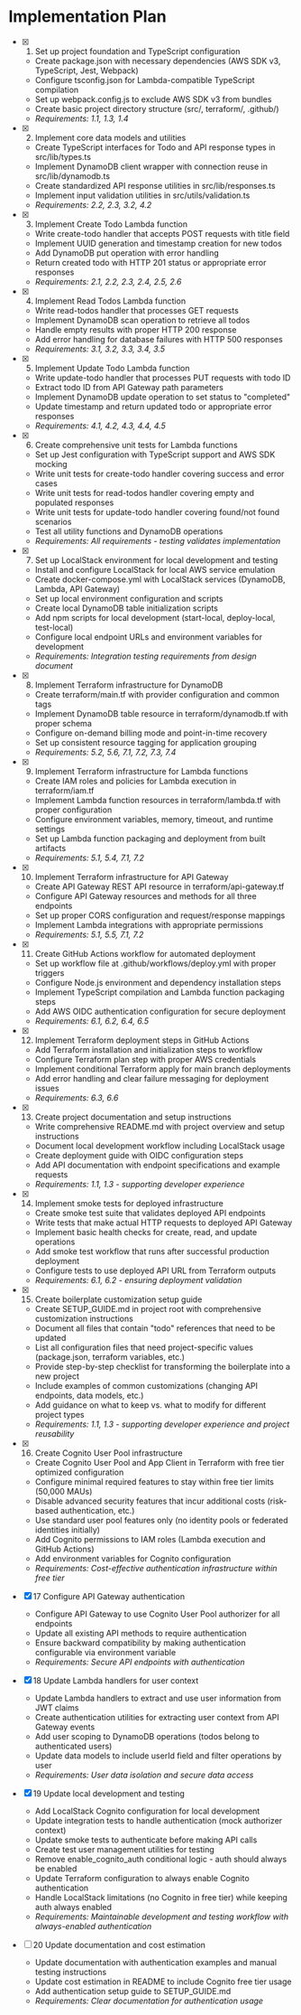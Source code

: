 # Implementation Plan

- [x] 1. Set up project foundation and TypeScript configuration

  - Create package.json with necessary dependencies (AWS SDK v3, TypeScript, Jest, Webpack)
  - Configure tsconfig.json for Lambda-compatible TypeScript compilation
  - Set up webpack.config.js to exclude AWS SDK v3 from bundles
  - Create basic project directory structure (src/, terraform/, .github/)
  - _Requirements: 1.1, 1.3, 1.4_

- [x] 2. Implement core data models and utilities

  - Create TypeScript interfaces for Todo and API response types in src/lib/types.ts
  - Implement DynamoDB client wrapper with connection reuse in src/lib/dynamodb.ts
  - Create standardized API response utilities in src/lib/responses.ts
  - Implement input validation utilities in src/utils/validation.ts
  - _Requirements: 2.2, 2.3, 3.2, 4.2_

- [x] 3. Implement Create Todo Lambda function

  - Write create-todo handler that accepts POST requests with title field
  - Implement UUID generation and timestamp creation for new todos
  - Add DynamoDB put operation with error handling
  - Return created todo with HTTP 201 status or appropriate error responses
  - _Requirements: 2.1, 2.2, 2.3, 2.4, 2.5, 2.6_

- [x] 4. Implement Read Todos Lambda function

  - Write read-todos handler that processes GET requests
  - Implement DynamoDB scan operation to retrieve all todos
  - Handle empty results with proper HTTP 200 response
  - Add error handling for database failures with HTTP 500 responses
  - _Requirements: 3.1, 3.2, 3.3, 3.4, 3.5_

- [x] 5. Implement Update Todo Lambda function

  - Write update-todo handler that processes PUT requests with todo ID
  - Extract todo ID from API Gateway path parameters
  - Implement DynamoDB update operation to set status to "completed"
  - Update timestamp and return updated todo or appropriate error responses
  - _Requirements: 4.1, 4.2, 4.3, 4.4, 4.5_

- [x] 6. Create comprehensive unit tests for Lambda functions

  - Set up Jest configuration with TypeScript support and AWS SDK mocking
  - Write unit tests for create-todo handler covering success and error cases
  - Write unit tests for read-todos handler covering empty and populated responses
  - Write unit tests for update-todo handler covering found/not found scenarios
  - Test all utility functions and DynamoDB operations
  - _Requirements: All requirements - testing validates implementation_

- [x] 7. Set up LocalStack environment for local development and testing

  - Install and configure LocalStack for local AWS service emulation
  - Create docker-compose.yml with LocalStack services (DynamoDB, Lambda, API Gateway)
  - Set up local environment configuration and scripts
  - Create local DynamoDB table initialization scripts
  - Add npm scripts for local development (start-local, deploy-local, test-local)
  - Configure local endpoint URLs and environment variables for development
  - _Requirements: Integration testing requirements from design document_

- [x] 8. Implement Terraform infrastructure for DynamoDB

  - Create terraform/main.tf with provider configuration and common tags
  - Implement DynamoDB table resource in terraform/dynamodb.tf with proper schema
  - Configure on-demand billing mode and point-in-time recovery
  - Set up consistent resource tagging for application grouping
  - _Requirements: 5.2, 5.6, 7.1, 7.2, 7.3, 7.4_

- [x] 9. Implement Terraform infrastructure for Lambda functions

  - Create IAM roles and policies for Lambda execution in terraform/iam.tf
  - Implement Lambda function resources in terraform/lambda.tf with proper configuration
  - Configure environment variables, memory, timeout, and runtime settings
  - Set up Lambda function packaging and deployment from built artifacts
  - _Requirements: 5.1, 5.4, 7.1, 7.2_

- [x] 10. Implement Terraform infrastructure for API Gateway

  - Create API Gateway REST API resource in terraform/api-gateway.tf
  - Configure API Gateway resources and methods for all three endpoints
  - Set up proper CORS configuration and request/response mappings
  - Implement Lambda integrations with appropriate permissions
  - _Requirements: 5.1, 5.5, 7.1, 7.2_

- [x] 11. Create GitHub Actions workflow for automated deployment

  - Set up workflow file at .github/workflows/deploy.yml with proper triggers
  - Configure Node.js environment and dependency installation steps
  - Implement TypeScript compilation and Lambda function packaging steps
  - Add AWS OIDC authentication configuration for secure deployment
  - _Requirements: 6.1, 6.2, 6.4, 6.5_

- [x] 12. Implement Terraform deployment steps in GitHub Actions

  - Add Terraform installation and initialization steps to workflow
  - Configure Terraform plan step with proper AWS credentials
  - Implement conditional Terraform apply for main branch deployments
  - Add error handling and clear failure messaging for deployment issues
  - _Requirements: 6.3, 6.6_

- [x] 13. Create project documentation and setup instructions

  - Write comprehensive README.md with project overview and setup instructions
  - Document local development workflow including LocalStack usage
  - Create deployment guide with OIDC configuration steps
  - Add API documentation with endpoint specifications and example requests
  - _Requirements: 1.1, 1.3 - supporting developer experience_

- [x] 14. Implement smoke tests for deployed infrastructure

  - Create smoke test suite that validates deployed API endpoints
  - Write tests that make actual HTTP requests to deployed API Gateway
  - Implement basic health checks for create, read, and update operations
  - Add smoke test workflow that runs after successful production deployment
  - Configure tests to use deployed API URL from Terraform outputs
  - _Requirements: 6.1, 6.2 - ensuring deployment validation_

- [x] 15. Create boilerplate customization setup guide

  - Create SETUP_GUIDE.md in project root with comprehensive customization instructions
  - Document all files that contain "todo" references that need to be updated
  - List all configuration files that need project-specific values (package.json, terraform variables, etc.)
  - Provide step-by-step checklist for transforming the boilerplate into a new project
  - Include examples of common customizations (changing API endpoints, data models, etc.)
  - Add guidance on what to keep vs. what to modify for different project types
  - _Requirements: 1.1, 1.3 - supporting developer experience and project reusability_

- [x] 16. Create Cognito User Pool infrastructure

  - Create Cognito User Pool and App Client in Terraform with free tier optimized configuration
  - Configure minimal required features to stay within free tier limits (50,000 MAUs)
  - Disable advanced security features that incur additional costs (risk-based authentication, etc.)
  - Use standard user pool features only (no identity pools or federated identities initially)
  - Add Cognito permissions to IAM roles (Lambda execution and GitHub Actions)
  - Add environment variables for Cognito configuration
  - _Requirements: Cost-effective authentication infrastructure within free tier_

- [x] 17 Configure API Gateway authentication

  - Configure API Gateway to use Cognito User Pool authorizer for all endpoints
  - Update all existing API methods to require authentication
  - Ensure backward compatibility by making authentication configurable via environment variable
  - _Requirements: Secure API endpoints with authentication_

- [x] 18 Update Lambda handlers for user context

  - Update Lambda handlers to extract and use user information from JWT claims
  - Create authentication utilities for extracting user context from API Gateway events
  - Add user scoping to DynamoDB operations (todos belong to authenticated users)
  - Update data models to include userId field and filter operations by user
  - _Requirements: User data isolation and secure data access_

- [x] 19 Update local development and testing

  - Add LocalStack Cognito configuration for local development
  - Update integration tests to handle authentication (mock authorizer context)
  - Update smoke tests to authenticate before making API calls
  - Create test user management utilities for testing
  - Remove enable_cognito_auth conditional logic - auth should always be enabled
  - Update Terraform configuration to always enable Cognito authentication
  - Handle LocalStack limitations (no Cognito in free tier) while keeping auth always enabled
  - _Requirements: Maintainable development and testing workflow with always-enabled authentication_

- [ ] 20 Update documentation and cost estimation

  - Update documentation with authentication examples and manual testing instructions
  - Update cost estimation in README to include Cognito free tier usage
  - Add authentication setup guide to SETUP_GUIDE.md
  - _Requirements: Clear documentation for authentication usage_
